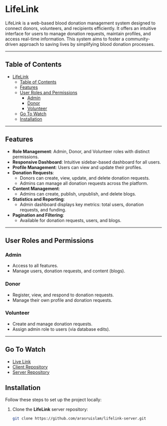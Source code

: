 # LifeLink

LifeLink is a web-based blood donation management system designed to connect donors, volunteers, and recipients efficiently. It offers an intuitive interface for users to manage donation requests, maintain profiles, and access real-time information. This system aims to foster a community-driven approach to saving lives by simplifying blood donation processes.

---

## Table of Contents

-  [LifeLink](#lifelink)
   -  [Table of Contents](#table-of-contents)
   -  [Features](#features)
   -  [User Roles and Permissions](#user-roles-and-permissions)
      -  [Admin](#admin)
      -  [Donor](#donor)
      -  [Volunteer](#volunteer)
   -  [Go To Watch](#go-to-watch)
   -  [Installation](#installation)

---

## Features

-  **Role Management**: Admin, Donor, and Volunteer roles with distinct permissions.
-  **Responsive Dashboard**: Intuitive sidebar-based dashboard for all users.
-  **Profile Management**: Users can view and update their profiles.
-  **Donation Requests**:
   -  Donors can create, view, update, and delete donation requests.
   -  Admins can manage all donation requests across the platform.
-  **Content Management**:
   -  Admins can create, publish, unpublish, and delete blogs.
-  **Statistics and Reporting**:
   -  Admin dashboard displays key metrics: total users, donation requests, and funding.
-  **Pagination and Filtering**:
   -  Available for donation requests, users, and blogs.

---

## User Roles and Permissions

### Admin

-  Access to all features.
-  Manage users, donation requests, and content (blogs).

### Donor

-  Register, view, and respond to donation requests.
-  Manage their own profile and donation requests.

### Volunteer

-  Create and manage donation requests.
-  Assign admin role to users (via database edits).

---

## Go To Watch

-  [Live Link]()
-  [Client Repository](https://github.com/arasruislam/lifelink-client.git)
-  [Server Repository](https://github.com/arasruislam/lifelink-server.git)

## Installation

Follow these steps to set up the project locally:

1. Clone the **LifeLink** server repository:

   ```bash
   git clone https://github.com/arasruislam/lifelink-server.git

   ```
